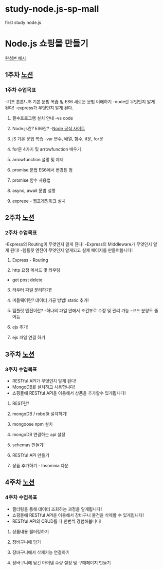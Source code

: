 # study-node.js-sp-mall
first study node.js

 # Node.js 쇼핑몰 만들기
 [완성본 예시](http://3.36.86.60:3001/goods)

## 1주차 [노션]
[노션]:https://www.notion.so/Node-js-1-a55fa0dd5e344cf99c70354e41783d56#22f1240eb22344dfbad31cb98e652f50

### 1주차 수업목표
-기초 튼튼! JS 기본 문법 복습 및 ES6 새로운 문법 이해하기
-node란 무엇인지 알게 된다!
-express가 무엇인지 알게 된다.


1. 필수프로그램 설치 안내
  -vs code 

2. Node.js란? ES6란?
  -[Node 공식 사이트](https://nodejs.org/ko/)

3. jS 기본 문법 복습
  -var 변수, 배열, 함수, if문, for문

4. for문 4가지 및 arrowfunction 배우기

5. arrowfunction 설명 및 예제

6. promise 문법 ES6에서 변경된 점

7. promise 함수 사용법

8. async, await  문법 설명

9. expreee - 웹프레임워크 설치



## 2주차 [노션]
[노션]:https://www.notion.so/Node-js-2-d81e5fc6e4e14630a713ad134db43994

### 2주차 수업목표
-Express의 Routing이 무엇인지 알게 된다!
-Express의 Middleware가 무엇인지 알게 된다!
-템플릿 엔진이 무엇인지 알게되고 실제 페이지를 만들어봅니다!


1. Express - Routing

2. http 요청 메서드 및 라우팅
- get post delete

3. 라우터 파일 분리하기!!

4. 미들웨어란? 데이터 가공 방법! static 추가!

5. 템플릿 엔진이란?
-하나의 파일 안에서 조건부로 수정 및 관리 가능
-코드 분량도 줄어듬

6. ejs 추가!

7. ejs 파일 연결 하기

## 3주차 [노션]
[노션]:https://www.notion.so/Node-js-3-cde44c3c76e249ee8096b62bd8e2201b

### 3주차 수업목표
- RESTful API가 무엇인지 알게 된다!
- MongoDB를 설치하고 사용합니다!
- 쇼핑몰에 RESTful API을 이용해서 상품을 추가할수 있게됩니다!


1. REST란?

2. mongoDB / robo3t 설치하기!

3. mongoose npm 설치

4. mongoDB 연결하는 api 설정

5. schemas 만들기!

6. RESTful API 만들기

7. 상품 추가하기 - Insomnia 다운

## 4주차 [노션]
[노션]:https://www.notion.so/Node-js-4-5f3dcc8644044f71b0d5015103c0d744

### 4주차 수업목표
- 필터링을 통해 데이터 조회하는 과정을 알게됩니다!
- 쇼핑몰에 RESTful API을 이용해서 장바구니 물건을 삭제할 수 있게됩니다!
- RESTful API의 CRUD를 다 한번씩 경험해봅니다!


1. 상품내용 필터링하기

2. 장바구니에 담기

3. 장바구니에서 삭제기능 연결하기

4. 장바구니에 담긴 아이템 수량 설정 및 구매페이지 만들기






